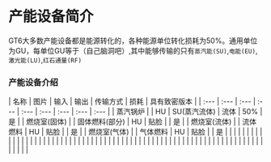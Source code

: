 # 产能设备简介

GT6大多数产能设备都是能源转化的，各种能源单位转化损耗为50%。通用单位为GU，每单位GU等于（自己脑洞吧）,其中能够传输的只有`蒸汽能(SU)`,`电能(EU)`,`激光能(LU)`,`红石通量(RF)`

### 产能设备介绍

| 名称 | 图片 | 输入 | 输出 | 传输方式 | 损耗 | 具有致密版本 |
| :--- | :--- | :--- | :--- | :--- | :--- | :--- | :--- | :--- |
| 蒸汽锅炉 |  | HU | SU\(蒸汽流体\) | 流体 | 50% | 是 |
| 燃烧室\(固体\) |  | 固体燃料\(部分\) | HU | 贴脸 |  | 是 |
| 燃烧室\(流体\) |  | 流体燃料 | HU | 贴脸 |  | 是 |
| 燃烧室\(气体\) |  | 气体燃料 | HU | 贴脸 |  | 是 |
|  |  |  |  |  |  |  |
|  |  |  |  |  |  |  |
|  |  |  |  |  |  |  |
|  |  |  |  |  |  |  |
|  |  |  |  |  |  |  |
|  |  |  |  |  |  |  |
|  |  |  |  |  |  |  |
|  |  |  |  |  |  |  |
|  |  |  |  |  |  |  |



